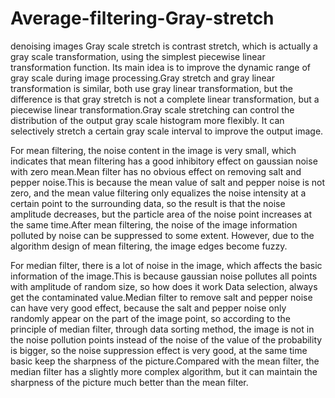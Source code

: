 # Average-filtering-Gray-stretch
denoising images
Gray scale stretch is contrast stretch, which is actually a gray scale transformation, using the simplest piecewise linear transformation function. Its main idea is to improve the dynamic range of gray scale during image processing.Gray stretch and gray linear transformation is similar, both use gray linear transformation, but the difference is that gray stretch is not a complete linear transformation, but a piecewise linear transformation.Gray scale stretching can control the distribution of the output gray scale histogram more flexibly. It can selectively stretch a certain gray scale interval to improve the output image.

For mean filtering, the noise content in the image is very small, which indicates that mean filtering has a good inhibitory effect on gaussian noise with zero mean.Mean filter has no obvious effect on removing salt and pepper noise.This is because the mean value of salt and pepper noise is not zero, and the mean value filtering only equalizes the noise intensity at a certain point to the surrounding data, so the result is that the noise amplitude decreases, but the particle area of the noise point increases at the same time.After mean filtering, the noise of the image information polluted by noise can be suppressed to some extent. However, due to the algorithm design of mean filtering, the image edges become fuzzy.

For median filter, there is a lot of noise in the image, which affects the basic information of the image.This is because gaussian noise pollutes all points with amplitude of random size, so how does it work
Data selection, always get the contaminated value.Median filter to remove salt and pepper noise can have very good effect, because the salt and pepper noise only randomly appear on the part of the image point, so according to the principle of median filter, through data sorting method, the image is not in the noise pollution points instead of the noise of the value of the probability is bigger, so the noise suppression effect is very good, at the same time basic keep the sharpness of the picture.Compared with the mean filter, the median filter has a slightly more complex algorithm, but it can maintain the sharpness of the picture much better than the mean filter.
